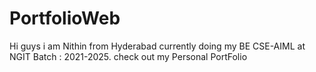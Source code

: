 # PortfolioWeb
Hi guys i am Nithin from Hyderabad currently doing my BE CSE-AIML at NGIT Batch : 2021-2025. check out my Personal PortFolio
